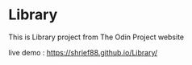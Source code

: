 # Library

This is Library project from The Odin Project website

live demo : https://shrief88.github.io/Library/